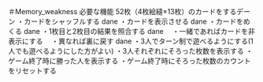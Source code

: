 ＃Memory_weakness
必要な機能
52枚（4枚絵縫×13枚）のカードをするデーン
・カードをシャッフルする dane
・カードを表示させる dane
・カードをめくる dane
・1枚目と2枚目の結果を照合する dane
　・一緒であればカードを非表示にする
　・異なれば裏に戻す dane
・3人でターン制で遊べるようにする(1人でも遊べるようにした方がよい)
・3人それぞれにそろった枚数を表示する
・ゲーム終了時に勝った人を表示する
・ゲーム終了時にそろった枚数のカウントをリセットする
